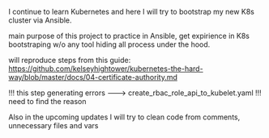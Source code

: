 I continue to  learn Kubernetes and here I will try to bootstrap my new K8s cluster via Ansible.

main purpose of this project to practice in Ansible, get expirience in K8s bootstraping w/o any tool hiding all process under the hood.

will reproduce steps from this guide:
https://github.com/kelseyhightower/kubernetes-the-hard-way/blob/master/docs/04-certificate-authority.md



 !!! this step generating errors ---> create_rbac_role_api_to_kubelet.yaml
 !!! need to find the reason

 Also in the upcoming updates I will try to clean code from comments, unnecessary files and vars
